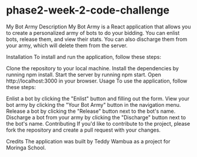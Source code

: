 # phase2-week-2-code-challenge
My Bot Army
Description
My Bot Army is a React application that allows you to create a personalized army of bots to do your bidding. You can enlist bots, release them, and view their stats. You can also discharge them from your army, which will delete them from the server.

Installation
To install and run the application, follow these steps:

Clone the repository to your local machine.
Install the dependencies by running npm install.
Start the server by running npm start.
Open http://localhost:3000 in your browser.
Usage
To use the application, follow these steps:

Enlist a bot by clicking the "Enlist" button and filling out the form.
View your bot army by clicking the "Your Bot Army" button in the navigation menu.
Release a bot by clicking the "Release" button next to the bot's name.
Discharge a bot from your army by clicking the "Discharge" button next to the bot's name.
Contributing
If you'd like to contribute to the project, please fork the repository and create a pull request with your changes.

Credits
The application was built by Teddy Wambua as a project for Moringa School.

